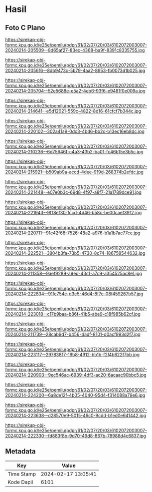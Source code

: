 # Hasil

## Foto C Plano

https://sirekap-obj-formc.kpu.go.id/e25e/pemilu/pdpr/61/02/07/20/03/6102072003007-20240214-205509--8d65af27-83ec-4368-ba9f-8391c8335755.jpg

https://sirekap-obj-formc.kpu.go.id/e25e/pemilu/pdpr/61/02/07/20/03/6102072003007-20240214-205616--8db9473c-5b79-4aa2-8953-fb0073d1b025.jpg

https://sirekap-obj-formc.kpu.go.id/e25e/pemilu/pdpr/61/02/07/20/03/6102072003007-20240214-205704--52e5688e-e5a2-4eb6-93f6-e9481f0e009a.jpg

https://sirekap-obj-formc.kpu.go.id/e25e/pemilu/pdpr/61/02/07/20/03/6102072003007-20240214-214641--e5d12021-559c-4822-8d16-61cfcf7b344c.jpg

https://sirekap-obj-formc.kpu.go.id/e25e/pemilu/pdpr/61/02/07/20/03/6102072003007-20240214-220102--302a41a9-0dc3-4bd6-bb2c-b13ec16eb8dc.jpg

https://sirekap-obj-formc.kpu.go.id/e25e/pemilu/pdpr/61/02/07/20/03/6102072003007-20240214-210236--6d75646f-c4a3-43b2-ba01-fc46b15e3b5c.jpg

https://sirekap-obj-formc.kpu.go.id/e25e/pemilu/pdpr/61/02/07/20/03/6102072003007-20240214-215921--b509ab9a-accd-4dee-919d-268374b2efdc.jpg

https://sirekap-obj-formc.kpu.go.id/e25e/pemilu/pdpr/61/02/07/20/03/6102072003007-20240214-221448--e07e0b3c-69d8-4f97-a8f7-21a1789dce91.jpg

https://sirekap-obj-formc.kpu.go.id/e25e/pemilu/pdpr/61/02/07/20/03/6102072003007-20240214-221943--9f18ef30-fccd-4d46-b58c-be00caef3912.jpg

https://sirekap-obj-formc.kpu.go.id/e25e/pemilu/pdpr/61/02/07/20/03/6102072003007-20240214-220711--91c42f68-7526-48a2-a976-b1a1b7ac77ce.jpg

https://sirekap-obj-formc.kpu.go.id/e25e/pemilu/pdpr/61/02/07/20/03/6102072003007-20240214-222521--3804b3fa-73b5-4730-8c74-186758544632.jpg

https://sirekap-obj-formc.kpu.go.id/e25e/pemilu/pdpr/61/02/07/20/03/6102072003007-20240214-211358--9aef9289-a9ed-43c1-a7c9-a354525ac8e1.jpg

https://sirekap-obj-formc.kpu.go.id/e25e/pemilu/pdpr/61/02/07/20/03/6102072003007-20240214-222834--91fe754c-d3e5-46d4-8f7e-08f459267b57.jpg

https://sirekap-obj-formc.kpu.go.id/e25e/pemilu/pdpr/61/02/07/20/03/6102072003007-20240214-223018--c17b9baa-b86f-41b5-abe9-c18f985b62cf.jpg

https://sirekap-obj-formc.kpu.go.id/e25e/pemilu/pdpr/61/02/07/20/03/6102072003007-20240214-211739--28cab9d7-b456-4adf-8101-d0acf993d2f7.jpg

https://sirekap-obj-formc.kpu.go.id/e25e/pemilu/pdpr/61/02/07/20/03/6102072003007-20240214-223117--29783817-19b8-4912-bb1b-f2f4b622f7bb.jpg

https://sirekap-obj-formc.kpu.go.id/e25e/pemilu/pdpr/61/02/07/20/03/6102072003007-20240214-220903--9ec546ac-6939-4df3-ac20-6acaac90bbc5.jpg

https://sirekap-obj-formc.kpu.go.id/e25e/pemilu/pdpr/61/02/07/20/03/6102072003007-20240214-224200--6a8de12f-4b05-4040-95d4-f314088a79e6.jpg

https://sirekap-obj-formc.kpu.go.id/e25e/pemilu/pdpr/61/02/07/20/03/6102072003007-20240214-223638--d28570e9-5015-46c0-9cdd-b1ed0e641442.jpg

https://sirekap-obj-formc.kpu.go.id/e25e/pemilu/pdpr/61/02/07/20/03/6102072003007-20240214-222330--fd883f8b-9d70-49d8-867b-78988d4c6837.jpg


## Metadata

| Key        | Value               |
| ---------- | ------------------- |
| Time Stamp | 2024-02-17 13:05:41 |
| Kode Dapil | 6101                |



